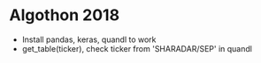 # Algothon 2018
* Install pandas, keras, quandl to work
* get_table(ticker), check ticker from 'SHARADAR/SEP' in quandl
